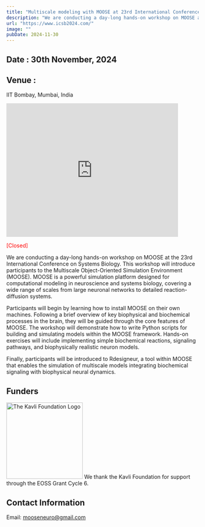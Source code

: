 ```yaml
---
title: "Multiscale modeling with MOOSE at 23rd International Conference on Systems Biology (ICSB), 30th November 2024, at IIT Bombay, Mumbai, India"
description: "We are conducting a day-long hands-on workshop on MOOSE at the 23rd International Conference on Systems Biology. This workshop will introduce participants to the Multiscale Object-Oriented Simulation Environment (MOOSE). Participants will learn to implement biochemical pathways, simulate signaling cascades, and construct biophysically detailed neuron models. See below for schedule and application details. See below for details and application."
url: "https://www.icsb2024.com/"
image: ""
pubDate: 2024-11-30
---
```


## Date : 30th November, 2024

## Venue :

IIT Bombay, Mumbai, India

<iframe src="https://www.google.com/maps/embed?pb=!1m18!1m12!1m3!1d3769.4315575938404!2d72.9173959!3d19.132577700000002!2m3!1f0!2f0!3f0!3m2!1i1024!2i768!4f13.1!3m3!1m2!1s0x3be7c7f5c5583633%3A0x892b212b62b3b237!2sVictor%20Menezes%20Convention%20Centre!5e0!3m2!1sen!2sin!4v1748277676369!5m2!1sen!2sin" width="450" height="350" style="border:0;" allowfullscreen="" loading="lazy" referrerpolicy="no-referrer-when-downgrade"></iframe>

<span style="color:red" class="text-2xl">[Closed]</span>

We are conducting a day-long hands-on workshop on MOOSE at the 23rd International Conference on Systems Biology. This workshop will introduce participants to the Multiscale Object-Oriented Simulation Environment (MOOSE). MOOSE is a powerful simulation platform designed for computational modeling in neuroscience and systems biology, covering a wide range of scales from large neuronal networks to detailed reaction-diffusion systems.

Participants will begin by learning how to install MOOSE on their own machines. Following a brief overview of key biophysical and biochemical processes in the brain, they will be guided through the core features of MOOSE. The workshop will demonstrate how to write Python scripts for building and simulating models within the MOOSE framework. Hands-on exercises will include implementing simple biochemical reactions, signaling pathways, and biophysically realistic neuron models.

Finally, participants will be introduced to Rdesigneur, a tool within MOOSE that enables the simulation of multiscale models integrating biochemical signaling with biophysical neural dynamics.

## Funders

<img src="/assets/funders/The_Kavli_Foundation_Logo_Blue_Red.png" alt="The Kavli Foundation Logo" width="200"/>
We thank the Kavli Foundation for support through the EOSS Grant Cycle 6.

## Contact Information

Email: mooseneuro@gmail.com
